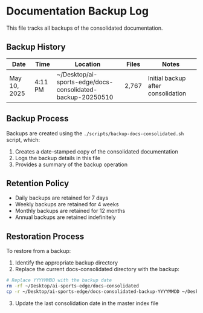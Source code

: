 # Documentation Backup Log

This file tracks all backups of the consolidated documentation.

## Backup History

| Date | Time | Location | Files | Notes |
|------|------|----------|-------|-------|
| May 10, 2025 | 4:11 PM | ~/Desktop/ai-sports-edge/docs-consolidated-backup-20250510 | 2,767 | Initial backup after consolidation |

## Backup Process

Backups are created using the `./scripts/backup-docs-consolidated.sh` script, which:

1. Creates a date-stamped copy of the consolidated documentation
2. Logs the backup details in this file
3. Provides a summary of the backup operation

## Retention Policy

- Daily backups are retained for 7 days
- Weekly backups are retained for 4 weeks
- Monthly backups are retained for 12 months
- Annual backups are retained indefinitely

## Restoration Process

To restore from a backup:

1. Identify the appropriate backup directory
2. Replace the current docs-consolidated directory with the backup:

```bash
# Replace YYYYMMDD with the backup date
rm -rf ~/Desktop/ai-sports-edge/docs-consolidated
cp -r ~/Desktop/ai-sports-edge/docs-consolidated-backup-YYYYMMDD ~/Desktop/ai-sports-edge/docs-consolidated
```

3. Update the last consolidation date in the master index file